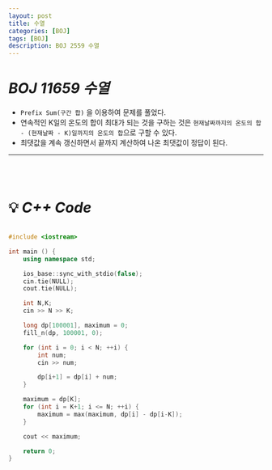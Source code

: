 ```yaml
---
layout: post
title: 수열
categories: [BOJ]
tags: [BOJ]
description: BOJ 2559 수열
---
```


# ***BOJ 11659 수열***

- ```Prefix Sum(구간 합)``` 을 이용하여 문제를 풀었다.
- 연속적인 K일의 온도의 합이 최대가 되는 것을 구하는 것은 ```현재날짜까지의 온도의 합 - (현재날짜 - K)일까지의 온도의 합```으로 구할 수 있다.
- 최댓값을 계속 갱신하면서 끝까지 계산하여 나온 최댓값이 정답이 된다.

***

<br><br/>


# 💡 ***C++ Code***



```c++

#include <iostream>

int main () {
    using namespace std;

    ios_base::sync_with_stdio(false);
    cin.tie(NULL);
    cout.tie(NULL);

    int N,K;
    cin >> N >> K;

    long dp[100001], maximum = 0;
    fill_n(dp, 100001, 0);

    for (int i = 0; i < N; ++i) {
        int num;
        cin >> num;

        dp[i+1] = dp[i] + num;
    }

    maximum = dp[K];
    for (int i = K+1; i <= N; ++i) {
        maximum = max(maximum, dp[i] - dp[i-K]);
    }

    cout << maximum;

    return 0;
}

```